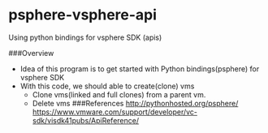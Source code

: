 # psphere-vsphere-api
Using python bindings for vsphere SDK (apis)

###Overview
* Idea of this program is to get started with Python bindings(psphere) for vsphere SDK
* With this code, we should able to create(clone) vms
    * Clone vms(linked and full clones) from a parent vm.
    * Delete vms
###References
http://pythonhosted.org/psphere/
https://www.vmware.com/support/developer/vc-sdk/visdk41pubs/ApiReference/


